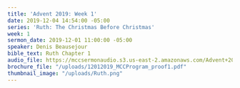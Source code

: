```yaml
---
title: 'Advent 2019: Week 1'
date: 2019-12-04 14:54:00 -05:00
series: 'Ruth: The Christmas Before Christmas'
week: 1
sermon_date: 2019-12-01 11:00:00 -05:00
speaker: Denis Beausejour
bible_text: Ruth Chapter 1
audio_file: https://mccsermonaudio.s3.us-east-2.amazonaws.com/Advent+2019/Advent+Week+1.lite.mp3
brochure_file: "/uploads/12012019_MCCProgram_proof1.pdf"
thumbnail_image: "/uploads/Ruth.png"
---
```



